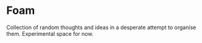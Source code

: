 # Foam

Collection of random thoughts and ideas in a desperate attempt to organise them.
Experimental space for now.
